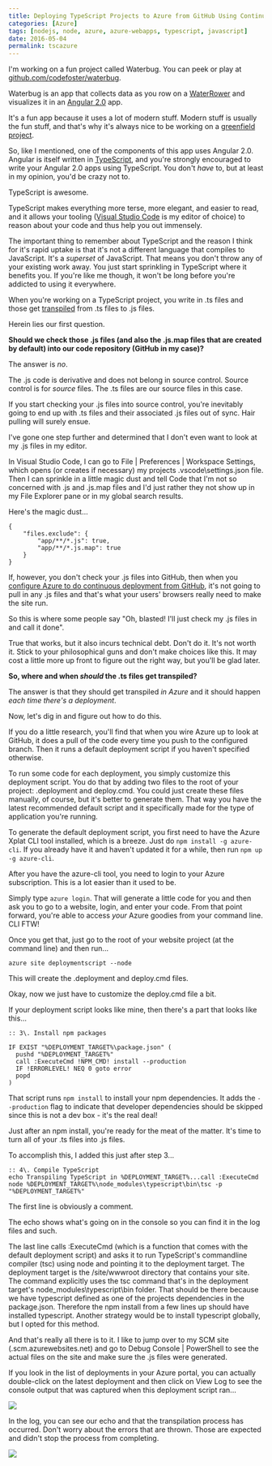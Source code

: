 ```yaml
---
title: Deploying TypeScript Projects to Azure from GitHub Using Continuous Deployment
categories: [Azure]
tags: [nodejs, node, azure, azure-webapps, typescript, javascript]
date: 2016-05-04
permalink: tscazure
---
```


I'm working on a fun project called Waterbug. You can peek or play at [github.com/codefoster/waterbug](http://github.com/codefoster/waterbug).
<!-- xmore -->

Waterbug is an app that collects data as you row on a [WaterRower](http://www.waterrower.com) and visualizes it in an [Angular 2.0](http://angular.io) app.

It's a fun app because it uses a lot of modern stuff. Modern stuff is usually the fun stuff, and that's why it's always nice to be working on a [greenfield project](https://www.google.com/url?sa=t&amp;rct=j&amp;q=&amp;esrc=s&amp;source=web&amp;cd=1&amp;cad=rja&amp;uact=8&amp;ved=0ahUKEwjjj4b2hMHMAhUO2GMKHTS6AYIQFggcMAA&amp;url=https%3A%2F%2Fen.wikipedia.org%2Fwiki%2FGreenfield_project&amp;usg=AFQjCNHt9ZMyc4v_k0ZTE7IyXOBBTOfUyA&amp;sig2=-GGq36iBYcMBQo6NPXF4Tw).

So, like I mentioned, one of the components of this app uses Angular 2.0\. Angular is itself written in [TypeScript](http://typescriptlang.org), and you're strongly encouraged to write your Angular 2.0 apps using TypeScript. You don't _have_ to, but at least in my opinion, you'd be crazy not to.

TypeScript is awesome.

TypeScript makes everything more terse, more elegant, and easier to read, and it allows your tooling ([Visual Studio Code](https://go.microsoft.com/fwlink/?LinkID=534107) is my editor of choice) to reason about your code and thus help you out immensely.

The important thing to remember about TypeScript and the reason I think for it's rapid uptake is that it's not a different language that compiles to JavaScript. It's a _superset_ of JavaScript. That means you don't throw any of your existing work away. You just start sprinkling in TypeScript where it benefits you. If you're like me though, it won't be long before you're addicted to using it everywhere.

When you're working on a TypeScript project, you write in .ts files and those get [transpiled](https://www.google.com/url?sa=t&amp;rct=j&amp;q=&amp;esrc=s&amp;source=web&amp;cd=1&amp;cad=rja&amp;uact=8&amp;ved=0ahUKEwiSk4frhcHMAhUI72MKHXJaCEoQFggcMAA&amp;url=https%3A%2F%2Fen.wikipedia.org%2Fwiki%2FSource-to-source_compiler&amp;usg=AFQjCNFo9xhdBjlOru4lIfDTsrFZAk4Lgg&amp;sig2=WbQXPH65kx5wRegPY4Xq4A&amp;bvm=bv.121099550,d.cGc) from .ts files to .js files.

Herein lies our first question.

**Should we check those .js files (and also the .js.map files that are created by default) into our code repository (GitHub in my case)?**

The answer is _no_.

The .js code is derivative and does not belong in source control. Source control is for _source_ files. The .ts files are our source files in this case.

If you start checking your .js files into source control, you're inevitably going to end up with .ts files and their associated .js files out of sync. Hair pulling will surely ensue.

I've gone one step further and determined that I don't even want to look at my .js files in my editor.

In Visual Studio Code, I can go to File | Preferences | Workspace Settings, which opens (or creates if necessary) my projects .vscode\settings.json file. Then I can sprinkle in a little magic dust and tell Code that I'm not so concerned with .js and .js.map files and I'd just rather they not show up in my File Explorer pane or in my global search results.

Here's the magic dust...

```
{
    "files.exclude": {
        "app/**/*.js": true,
        "app/**/*.js.map": true
	}
}
```

If, however, you don't check your .js files into GitHub, then when you [configure Azure to do continuous deployment from GitHub](https://azure.microsoft.com/en-us/documentation/articles/app-service-web-arm-from-github-provision/), it's not going to pull in any .js files and that's what your users' browsers really need to make the site run.

So this is where some people say "Oh, blasted! I'll just check my .js files in and call it done".

True that works, but it also incurs technical debt. Don't do it. It's not worth it. Stick to your philosophical guns and don't make choices like this. It may cost a little more up front to figure out the right way, but you'll be glad later.

**So, where and when _should_ the .ts files get transpiled?**

The answer is that they should get transpiled _in Azure_ and it should happen _each time there's a deployment_.

Now, let's dig in and figure out how to do this.

If you do a little research, you'll find that when you wire Azure up to look at GitHub, it does a pull of the code every time you push to the configured branch. Then it runs a default deployment script if you haven't specified otherwise.

To run some code for each deployment, you simply customize this deployment script. You do that by adding two files to the root of your project: .deployment and deploy.cmd. You could just create these files manually, of course, but it's better to generate them. That way you have the latest recommended default script and it specifically made for the type of application you're running.

To generate the default deployment script, you first need to have the Azure Xplat CLI tool installed, which is a breeze. Just do `npm install -g azure-cli`. If you already have it and haven't updated it for a while, then run `npm up -g azure-cli`.

After you have the azure-cli tool, you need to login to your Azure subscription. This is a lot easier than it used to be.

Simply type `azure login`. That will generate a little code for you and then ask you to go to a website, login, and enter your code. From that point forward, you're able to access _your_ Azure goodies from your command line. CLI FTW!

Once you get that, just go to the root of your website project (at the command line) and then run...

```
azure site deploymentscript --node
```

This will create the .deployment and deploy.cmd files.

Okay, now we just have to customize the deploy.cmd file a bit.

If your deployment script looks like mine, then there's a part that looks like this...

```
:: 3\. Install npm packages

IF EXIST "%DEPLOYMENT_TARGET%\package.json" (
  pushd "%DEPLOYMENT_TARGET%"
  call :ExecuteCmd !NPM_CMD! install --production
  IF !ERRORLEVEL! NEQ 0 goto error
  popd
)
```

That script runs `npm install` to install your npm dependencies. It adds the `--production` flag to indicate that developer dependencies should be skipped since this is not a dev box - it's the real deal!

Just after an npm install, you're ready for the meat of the matter. It's time to turn all of your .ts files into .js files.

To accomplish this, I added this just after step 3...

```
:: 4\. Compile TypeScript
echo Transpiling TypeScript in %DEPLOYMENT_TARGET%...call :ExecuteCmd node %DEPLOYMENT_TARGET%\node_modules\typescript\bin\tsc -p "%DEPLOYMENT_TARGET%"
```

The first line is obviously a comment.

The echo shows what's going on in the console so you can find it in the log files and such.

The last line calls :ExecuteCmd (which is a function that comes with the default deployment script) and asks it to run TypeScript's commandline compiler (tsc) using node and pointing it to the deployment target. The deployment target is the /site/wwwroot directory that contains your site. The command explicitly uses the tsc command that's in the deployment target's node_modules\typescript\bin folder. That should be there because we have typescript defined as one of the projects dependencies in the package.json. Therefore the npm install from a few lines up should have installed typescript. Another strategy would be to install typescript globally, but I opted for this method.

And that's really all there is to it. I like to jump over to my SCM site (<mysite>.scm.azurewebsites.net) and go to Debug Console | PowerShell to see the actual files on the site and make sure the .js files were generated.

If you look in the list of deployments in your Azure portal, you can actually double-click on the latest deployment and then click on View Log to see the console output that was captured when this deployment script ran...

![](/files/tscazure_01.png)

In the log, you can see our echo and that the transpilation process has occurred. Don't worry about the errors that are thrown. Those are expected and didn't stop the process from completing.

![](/files/tscazure_02.png)